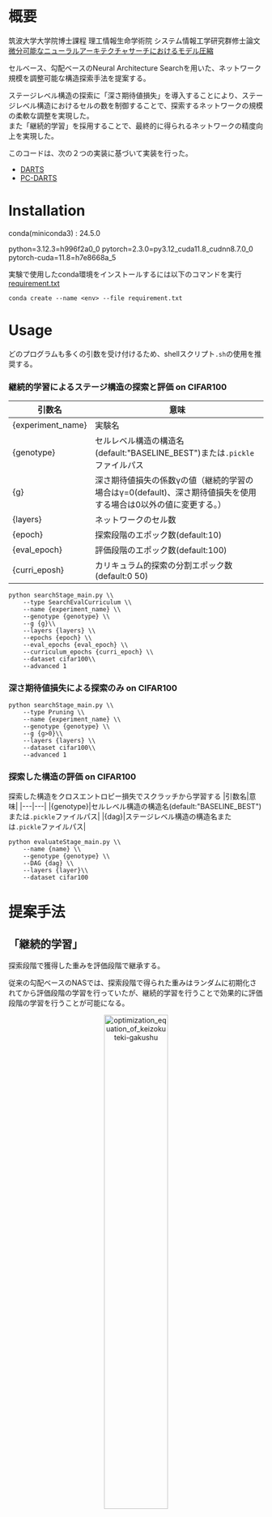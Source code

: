 # 概要
筑波大学大学院博士課程 理工情報生命学術院 システム情報工学研究群修士論文  
[微分可能なニューラルアーキテクチャサーチにおけるモデル圧縮](./assets/202320650_三浦隼_修士論文本体.pdf)

セルベース、勾配ベースのNeural Architecture Searchを用いた、ネットワーク規模を調整可能な構造探索手法を提案する。


ステージレベル構造の探索に「深さ期待値損失」を導入することにより、ステージレベル構造におけるセルの数を制御することで、探索するネットワークの規模の柔軟な調整を実現した。  
また「継続的学習」を採用することで、最終的に得られるネットワークの精度向上を実現した。

このコードは、次の２つの実装に基づいて実装を行った。
- [DARTS](https://github.com/quark0/darts)
- [PC-DARTS](https://github.com/yuhuixu1993/PC-DARTS)

# Installation
conda(miniconda3) : 24.5.0

python=3.12.3=h996f2a0_0
pytorch=2.3.0=py3.12_cuda11.8_cudnn8.7.0_0  
pytorch-cuda=11.8=h7e8668a_5  

実験で使用したconda環境をインストールするには以下のコマンドを実行  
[requirement.txt](./requirement.txt)
```
conda create --name <env> --file requirement.txt
```

# Usage
どのプログラムも多くの引数を受け付けるため、shellスクリプト`.sh`の使用を推奨する。
### 継続的学習によるステージ構造の探索と評価 on CIFAR100
|引数名|意味|
|---|---|
|{experiment_name}|実験名|
|{genotype}|セルレベル構造の構造名(default:"BASELINE_BEST")または`.pickle`ファイルパス|
|{g}|深さ期待値損失の係数γの値（継続的学習の場合はγ=0(default)、深さ期待値損失を使用する場合は0以外の値に変更する。）|
|{layers}|ネットワークのセル数|
|{epoch}|探索段階のエポック数(default:10)|
|{eval_epoch}|評価段階のエポック数(default:100)|
|{curri_eposh}|カリキュラム的探索の分割エポック数(default:0 50)|
```
python searchStage_main.py \\
    --type SearchEvalCurriculum \\
    --name {experiment_name} \\
    --genotype {genotype} \\
    --g {g}\\
    --layers {layers} \\
    --epochs {epoch} \\
    --eval_epochs {eval_epoch} \\
    --curriculum_epochs {curri_epoch} \\
    --dataset cifar100\\
    --advanced 1
```
### 深さ期待値損失による探索のみ on CIFAR100
```
python searchStage_main.py \\
    --type Pruning \\
    --name {experiment_name} \\
    --genotype {genotype} \\
    --g {g>0}\\
    --layers {layers} \\
    --dataset cifar100\\
    --advanced 1
```
### 探索した構造の評価 on CIFAR100
探索した構造をクロスエントロピー損失でスクラッチから学習する
|引数名|意味|
|---|---|
|{genotype}|セルレベル構造の構造名(default:"BASELINE_BEST")または`.pickle`ファイルパス|
|{dag}|ステージレベル構造の構造名または`.pickle`ファイルパス|
```
python evaluateStage_main.py \\
    --name {name} \\
    --genotype {genotype} \\
    --DAG {dag} \\
    --layers {layer}\\
    --dataset cifar100
```
# 提案手法
## 「継続的学習」
探索段階で獲得した重みを評価段階で継承する。

従来の勾配ベースのNASでは、探索段階で得られた重みはランダムに初期化されてから評価段階の学習を行っていたが、継続的学習を行うことで効果的に評価段階の学習を行うことが可能になる。
<p align="center">
<img src="assets/keizoku_optimization1.png" alt="optimization_equation_of_keizokuteki-gakushu" width="50%">
<img src="assets/keizoku_optimization2.png" alt="optimization_equation2_of_keizokuteki-gakushu" width="50%">
</p>

### Results on CIFAR100
<p align="center">
<img src="assets/keizoku_result.png" alt="result_of_keizokuteki-gakushu" width="49%">
<img src="assets/keizoku_val-acc.png" width="43%">
</p>

## 「深さ期待値損失」
探索中のステージレベル構造の**平均的な**深さを評価する深さ期待値損失を、構造パラメータの最適化に導入する

ステージレベルの探索空間であるDAGを以下のように定義する。
<p align="center">
<img src="assets/dag_definition1.png" width="50%">
<img src="assets/dag_definition2.png" width="50%">
<img src="assets/dag_definition_figure.png" width="50%">
</p>
各ノード、ステージ、ネットワーク全体の深さ期待値を以下のように定義する。
<p align="center">
<img src="assets/ex-depth_definition1.png" width="50%">
<img src="assets/ex-depth_definition2.png" width="50%">
<img src="assets/ex-depth_definition3.png" width="50%">
</p>

### Results on CIFAR100
<p align="center">
<img src="assets/ex-depth_result.png" width="49%">
<img src="assets/ex-depth_result_dag.png" width="50%">
</p>

## 今後の課題(To Do)
### 正則化手法の導入
継続的学習は、探索段階と評価段階のネットワークのパラメータを変化させることができないため、評価段階においてDropPath,AuxiliaryHeadを導入することができない。
また従来の勾配ベースのNASでは、探索段階は少ないチャンネル数で軽量な探索を実現し、評価段階ではチャンネル数を増加させることで学習するネットワークの汎化性能を向上させている。

汎化性能を向上させるため、継続的学習をする条件においてもDropPath,AuxiliaryHead,チャンネル数の増加を行う方法を探求する。
### 構造離散化
継続的学習を行う条件下で、構造離散化の際にモデルの写像関係が変化するため学習が一時的に阻害される問題がある。
### 深さ期待値損失
深さ期待値損失を導入して32セルネットワークの探索空間から探索する条件と、クロスエントロピー損失のみで11セルネットワークの探索空間から探索する条件では、小さい空間から探索したほうが、最終的な精度がよくなった。

大きい探索空間で探索する場合は、探索段階のエポック数を多くするなど、工夫が必要である。

## Citation
```
@masterthesis{miura2025nas,
  title={微分可能なニューラルアーキテクチャサーチにおけるモデル圧縮},
  author={Shun, Miura},
  school={University of Tsukuba},
  year={2025}
}
```

## LICENSE

This project is licensed under the Creative Commons Attribution-NonCommercial 4.0 International License (CC BY-NC 4.0).

- You may not use this work for commercial purposes.
- You must give appropriate credit, provide a link to the license, and indicate if changes were made.
- Full license text: https://creativecommons.org/licenses/by-nc/4.0/

Please use this code only for non-commercial purposes.